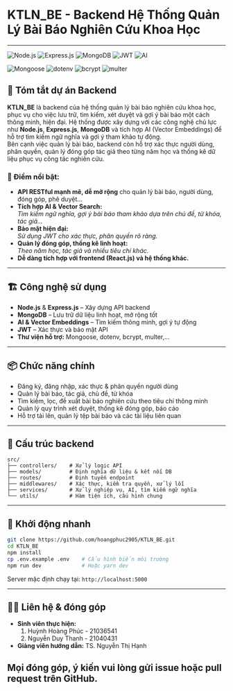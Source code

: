 # KTLN_BE - Backend Hệ Thống Quản Lý Bài Báo Nghiên Cứu Khoa Học

---
<!-- Công nghệ chủ lực -->
![Node.js](https://img.shields.io/badge/Node.js-339933?style=flat&logo=nodedotjs&logoColor=white)
![Express.js](https://img.shields.io/badge/Express.js-000000?style=flat&logo=express&logoColor=white)
![MongoDB](https://img.shields.io/badge/MongoDB-47A248?style=flat&logo=mongodb&logoColor=white)
![JWT](https://img.shields.io/badge/JWT-black?style=flat&logo=jsonwebtokens&logoColor=white)
![AI](https://img.shields.io/badge/AI-Vector%20Embeddings-blueviolet?style=flat&logo=brain&logoColor=white)

<!-- Thư viện hỗ trợ -->
![Mongoose](https://img.shields.io/badge/Mongoose-880000?style=flat&logo=mongoose&logoColor=white)
![dotenv](https://img.shields.io/badge/dotenv-8DD6F9?style=flat)
![bcrypt](https://img.shields.io/badge/bcrypt-004488?style=flat)
![multer](https://img.shields.io/badge/multer-2D2A2A?style=flat)




## 📝 Tóm tắt dự án Backend

**KTLN_BE** là backend của hệ thống quản lý bài báo nghiên cứu khoa học, phục vụ cho việc lưu trữ, tìm kiếm, xét duyệt và gợi ý bài báo một cách thông minh, hiện đại. Hệ thống được xây dựng với các công nghệ chủ lực như **Node.js**, **Express.js**, **MongoDB** và tích hợp AI (Vector Embeddings) để hỗ trợ tìm kiếm ngữ nghĩa và gợi ý tham khảo tự động.  
Bên cạnh việc quản lý bài báo, backend còn hỗ trợ xác thực người dùng, phân quyền, quản lý đóng góp tác giả theo từng năm học và thống kê dữ liệu phục vụ công tác nghiên cứu.

### 🔑 Điểm nổi bật:
- **API RESTful mạnh mẽ, dễ mở rộng** cho quản lý bài báo, người dùng, đóng góp, phê duyệt…
- **Tích hợp AI & Vector Search:**  
  *Tìm kiếm ngữ nghĩa, gợi ý bài báo tham khảo dựa trên chủ đề, từ khóa, tác giả…*
- **Bảo mật hiện đại:**  
  *Sử dụng JWT cho xác thực, phân quyền rõ ràng.*
- **Quản lý đóng góp, thống kê linh hoạt:**  
  *Theo năm học, tác giả và nhiều tiêu chí khác.*
- **Dễ dàng tích hợp với frontend (React.js) và hệ thống khác.**

---

## 🏗️ Công nghệ sử dụng

- **Node.js** & **Express.js** – Xây dựng API backend
- **MongoDB** – Lưu trữ dữ liệu linh hoạt, mở rộng tốt
- **AI & Vector Embeddings** – Tìm kiếm thông minh, gợi ý tự động
- **JWT** – Xác thực và bảo mật API
- **Thư viện hỗ trợ:** Mongoose, dotenv, bcrypt, multer,...

---

## 📦 Chức năng chính

- Đăng ký, đăng nhập, xác thực & phân quyền người dùng
- Quản lý bài báo, tác giả, chủ đề, từ khóa
- Tìm kiếm, lọc, đề xuất bài báo nghiên cứu theo tiêu chí thông minh
- Quản lý quy trình xét duyệt, thống kê đóng góp, báo cáo
- Hỗ trợ tải lên, quản lý tệp bài báo và các tài liệu liên quan

---

## 📂 Cấu trúc backend

```plaintext
src/
├── controllers/    # Xử lý logic API
├── models/         # Định nghĩa dữ liệu & kết nối DB
├── routes/         # Định tuyến endpoint
├── middlewares/    # Xác thực, kiểm tra quyền, xử lý lỗi
├── services/       # Xử lý nghiệp vụ, AI, tìm kiếm ngữ nghĩa
└── utils/          # Hàm tiện ích, cấu hình chung
```

---

## 🚀 Khởi động nhanh

```bash
git clone https://github.com/hoangphuc2905/KTLN_BE.git
cd KTLN_BE
npm install
cp .env.example .env    # Cấu hình biến môi trường
npm run dev             # Hoặc yarn dev
```
Server mặc định chạy tại: `http://localhost:5000`

---
## 👨‍💻 Liên hệ & đóng góp

- **Sinh viên thực hiện:**  
  1. Huỳnh Hoàng Phúc - 21036541  
  2. Nguyễn Duy Thanh - 21040431  
- **Giảng viên hướng dẫn:** TS. Nguyễn Thị Hạnh

Mọi đóng góp, ý kiến vui lòng gửi issue hoặc pull request trên GitHub.  
---
